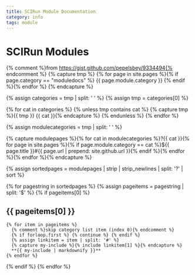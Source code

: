 ```yaml
---
title: SCIRun Module Documentation
category: info
tags: module
---
```


<link rel="stylesheet" href="css/modest.css">

# SCIRun Modules

{% comment %}from https://gist.github.com/pepelsbey/9334494{% endcomment %}
{% capture tmp %}
{% for page in site.pages %}{% if page.category == "moduledocs" %} {{ page.module.category }} {% endif %}{% endfor %}
{% endcapture %}

{% assign categories = tmp | split: ' ' %}
{% assign tmp = categories[0] %}

{% for cat in categories %}
  {% unless tmp contains cat %}
    {% capture tmp %}{{ tmp }} {{ cat }}{% endcapture %}
  {% endunless %}
{% endfor %}

{% assign modulecategories = tmp | split: ' ' %}

{% capture modulepages %}{% for cat in modulecategories %}?{{ cat }}{% for page in site.pages %}{% if page.module.category == cat %}${{ page.title }}#{{ page.url | prepend: site.github.url }}{% endif %}{% endfor %}{% endfor %}{% endcapture %}

{% assign sortedpages = modulepages | strip | strip_newlines | split: '?' | sort %}

{% for pagestring in sortedpages %}
  {% assign pageitems = pagestring | split: '$' %}
  {% if pageitems[0] %}
## {{ pageitems[0] }}
    {% for item in pageitems %}
      {% comment %}skip category list item (index 0){% endcomment %}
      {% if forloop.first %} {% continue %} {% endif %}
      {% assign linkitem = item | split: '#' %}
      {% capture my-include %}{% include linkitem[1] %}{% endcapture %}
      **{{ my-include | markdownify }}**
    {% endfor %}
  {% endif %}
{% endfor %}
